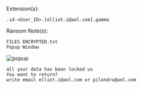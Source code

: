 Extension(s): 
```
.id-<User_ID>.[elliot.i@aol.com].gamma
```
Ransom Note(s): 
```
FILES ENCRYPTED.txt
Popup Window
```
![popup](https://github.com/user-attachments/assets/49d4c031-0a14-4184-881a-dbfd29846c9c)
```
all your data has been locked us
You want to return?
write email elliot.i@aol.com or pilondru@aol.com
```
